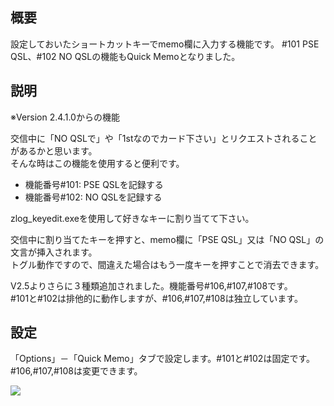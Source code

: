 ## 概要

設定しておいたショートカットキーでmemo欄に入力する機能です。
#101 PSE QSL、#102 NO QSLの機能もQuick Memoとなりました。

## 説明

※Version 2.4.1.0からの機能  

交信中に「NO QSLで」や「1stなのでカード下さい」とリクエストされることがあるかと思います。  
そんな時はこの機能を使用すると便利です。  

* 機能番号#101: PSE QSLを記録する
* 機能番号#102: NO QSLを記録する

zlog_keyedit.exeを使用して好きなキーに割り当てて下さい。

交信中に割り当てたキーを押すと、memo欄に「PSE QSL」又は「NO QSL」の文言が挿入されます。  
トグル動作ですので、間違えた場合はもう一度キーを押すことで消去できます。  

V2.5よりさらに３種類追加されました。機能番号#106,#107,#108です。  
#101と#102は排他的に動作しますが、#106,#107,#108は独立しています。  

## 設定

「Options」－「Quick Memo」タブで設定します。#101と#102は固定です。#106,#107,#108は変更できます。  

![](https://github.com/jr8ppg/zLog/blob/images/quick_memo.png)
